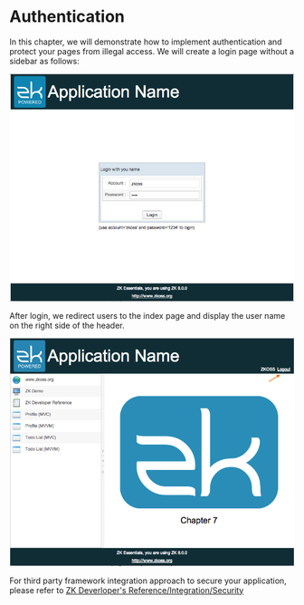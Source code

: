 # Authentication

In this chapter, we will demonstrate how to implement authentication and
protect your pages from illegal access. We will create a login page
without a sidebar as follows:

![](/zk_essentials/images/ze-ch8-login.png)

After login, we redirect users to the index page and display the user
name on the right side of the header.

![](/zk_essentials/images/ze-ch8-index.png)

For third party framework integration approach to secure your application, please refer to [ZK Deverloper's Reference/Integration/Security](http://books.zkoss.org/wiki/ZK_Developer%27s_Reference/Integration/Security)




